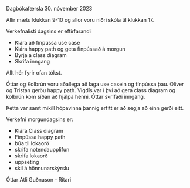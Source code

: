 Dagbókafærsla 30. nóvember 2023

Allir mætu klukkan 9-10 og allor voru niðri skóla til klukkan 17.

Verkefnalisti dagsins er eftirfarandi
+ Klára að fínpússa use case
+ Klára happy path og geta finpússað á morgun
+ Byrja á class diagram 
+ Skrifa inngang

Allt hér fyrir ofan tókst. 


Óttar og Kolbrún voru aðallega að laga use casein og fínpússa þau.
Oliver og Tristan gerðu happy path.
Vigdís var í því að gera class diagram og kolbrún kom síðan að hjálpa henni.
Óttar skrifaði inngang.

Þetta var samt mikill hópavinna þannig erfitt er að segja að einn gerði eitt.





Verkefni morgundagsins er:
+ Klára Class diagram 
+ Fínpússa happy path
+ búa til lokaorð
+ skrifa notendaupplifun
+ skrifa lokaorð
+ uppseting 
+ skil á hönnunarskýrslu


Óttar Atli Guðnason - Ritari